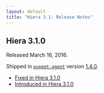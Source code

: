 ```yaml
---
layout: default
title: "Hiera 3.1: Release Notes"
---
```


[puppet-agent]: /puppet/4.3/reference/about_agent.html

## Hiera 3.1.0

Released March 16, 2016.

Shipped in [`puppet-agent`](/puppet/4.2/reference/about_agent.html) version [1.4.0]().

* [Fixed in Hiera 3.1.0](https://tickets.puppetlabs.com/issues/?jql=fixVersion+%3D+%27HI+3.1.0%27)
* [Introduced in Hiera 3.1.0](https://tickets.puppetlabs.com/issues/?jql=affectedVersion+%3D+%27HI+3.1.0%27)


